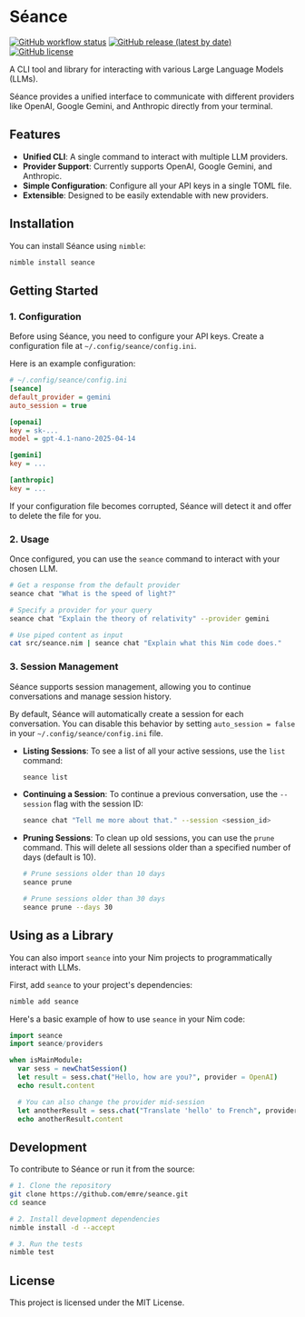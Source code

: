 # Séance

[![GitHub workflow status](https://github.com/esafak/seance/actions/workflows/release.yml/badge.svg)](https://github.com/esafak/seance/actions/workflows/release.yml)
[![GitHub release (latest by date)](https://img.shields.io/github/v/release/esafak/seance)](https://github.com/emre/seance/releases)
[![GitHub license](https://img.shields.io/github/license/esafak/seance)](LICENSE)

A CLI tool and library for interacting with various Large Language Models (LLMs).

Séance provides a unified interface to communicate with different providers like OpenAI, Google Gemini, and Anthropic directly from your terminal.

## Features

- **Unified CLI**: A single command to interact with multiple LLM providers.
- **Provider Support**: Currently supports OpenAI, Google Gemini, and Anthropic.
- **Simple Configuration**: Configure all your API keys in a single TOML file.
- **Extensible**: Designed to be easily extendable with new providers.

## Installation

You can install Séance using `nimble`:

```bash
nimble install seance
```

## Getting Started

### 1. Configuration

Before using Séance, you need to configure your API keys. Create a configuration file at `~/.config/seance/config.ini`.

Here is an example configuration:

```ini
# ~/.config/seance/config.ini
[seance]
default_provider = gemini
auto_session = true

[openai]
key = sk-...
model = gpt-4.1-nano-2025-04-14

[gemini]
key = ...

[anthropic]
key = ...
```

If your configuration file becomes corrupted, Séance will detect it and offer to delete the file for you.

### 2. Usage

Once configured, you can use the `seance` command to interact with your chosen LLM.

```bash
# Get a response from the default provider
seance chat "What is the speed of light?"

# Specify a provider for your query
seance chat "Explain the theory of relativity" --provider gemini

# Use piped content as input
cat src/seance.nim | seance chat "Explain what this Nim code does."
```

### 3. Session Management

Séance supports session management, allowing you to continue conversations and manage session history.

By default, Séance will automatically create a session for each conversation. You can disable this behavior by setting `auto_session = false` in your `~/.config/seance/config.ini` file.

- **Listing Sessions**: To see a list of all your active sessions, use the `list` command:

  ```bash
  seance list
  ```

- **Continuing a Session**: To continue a previous conversation, use the `--session` flag with the session ID:

  ```bash
  seance chat "Tell me more about that." --session <session_id>
  ```

- **Pruning Sessions**: To clean up old sessions, you can use the `prune` command. This will delete all sessions older than a specified number of days (default is 10).

  ```bash
  # Prune sessions older than 10 days
  seance prune

  # Prune sessions older than 30 days
  seance prune --days 30
  ```

## Using as a Library

You can also import `seance` into your Nim projects to programmatically interact with LLMs.

First, add `seance` to your project's dependencies:

```bash
nimble add seance
```

Here's a basic example of how to use `seance` in your Nim code:

```nim
import seance
import seance/providers

when isMainModule:
  var sess = newChatSession()
  let result = sess.chat("Hello, how are you?", provider = OpenAI)
  echo result.content

  # You can also change the provider mid-session
  let anotherResult = sess.chat("Translate 'hello' to French", provider = Gemini)
  echo anotherResult.content
```

## Development

To contribute to Séance or run it from the source:

```bash
# 1. Clone the repository
git clone https://github.com/emre/seance.git
cd seance

# 2. Install development dependencies
nimble install -d --accept

# 3. Run the tests
nimble test
```

## License

This project is licensed under the MIT License.
